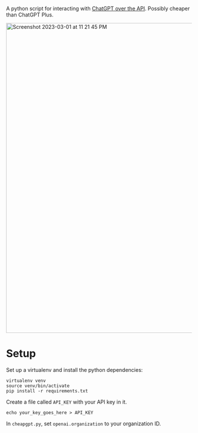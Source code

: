 A python script for interacting with [ChatGPT over the API](https://openai.com/blog/introducing-chatgpt-and-whisper-apis). Possibly cheaper than ChatGPT Plus.

<img width="843" alt="Screenshot 2023-03-01 at 11 21 45 PM" src="https://user-images.githubusercontent.com/455163/222347451-6d5743e1-ace0-4441-aa40-5b67f599602b.png">

# Setup
Set up a virtualenv and install the python dependencies:
```shell
virtualenv venv
source venv/bin/activate
pip install -r requirements.txt
```

Create a file called `API_KEY` with your API key in it.
```shell
echo your_key_goes_here > API_KEY
```

In `cheapgpt.py`, set `openai.organization` to your organization ID.

